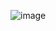![image](https://user-images.githubusercontent.com/13486748/145085541-ab9ff4cd-2c93-4a62-80ac-03ec39816c7a.png)
